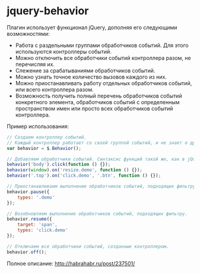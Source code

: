 jquery-behavior
===============
Плагин использует функционал jQuery, дополняя его следующими возможностями:

* Работа с раздельными группами обработчиков событий. Для этого используются контроллеры событий.
* Можно отключить все обработчики событий контроллера разом, не перечисляя их.
* Слежение за срабатываниями обработчиков событий.
* Можно узнать точное количество вызовов каждого из них.
* Можно приостанавливать работу отдельных обработчиков событий, или всего контроллера разом.
* Возможность получить полный перечень обработчиков событий конкретного элемента, обработчиков событий с определенным пространством имен или просто всех обработчиков событий контроллера.


Пример использования:

```javascript
// Создаем контроллер событий.
// Каждый контроллер работает со своей группой событий, и не знает о других контроллерах.
var behavior = $.Behavior();

// Добавляем обработчики событий. Синтаксис функций такой же, как в jQuery.
behavior('body').click(function () {});
behavior(window).on('resize.demo', function () {});
behavior('.top').on('click.demo', '.btn', function () {});

// Приостанавливаем выполнение обработчиков событий, подходящих фильтру.
behavior.pause({
    types: '.demo'
});

// Возобновляем выполнение обработчиков событий, подходящих фильтру.
behavior.resume({
    target: 'span',
    types: 'click.demo'
});

// Отключаем все обработчики событий, созданные контроллером.
behavior.off();
```

Полное описание: http://habrahabr.ru/post/237501/
